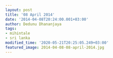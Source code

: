 ```yaml
---
layout: post
title: '08 April 2014'
date: '2014-04-08T20:24:00.001+03:00'
author: Dedunu Dhananjaya
tags:
- mihintale
- sri lanka
modified_time: '2020-05-21T20:25:05.249+03:00'
featured_image: 2014-04-08-08-april-2014.jpg
---
```

